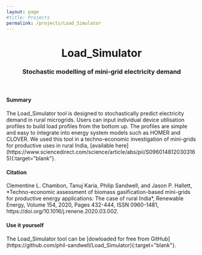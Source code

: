 ```yaml
---
layout: page
#title: Projects
permalink: /projects/Load_Simulator
---
```

<header class="post-header">
  <h1 class="post-title">Load_Simulator</h1>
  <h3> Stochastic modelling of mini-grid electricity demand</h3>
</header>

<h4> Summary </h4>
The Load_Simulator tool is designed to stochastically predict electricity demand in rural microgrids. Users can input individual device utilisation profiles to build load profiles from the bottom up. The profiles are simple and easy to integrate into energy system models such as HOMER and CLOVER. We used this tool in a techno-economic investigation of mini-grids for productive uses in rural India, [available here](https://www.sciencedirect.com/science/article/abs/pii/S0960148120303165){:target="blank"}.

<h4> Citation </h4>
Clementine L. Chambon, Tanuj Karia, Philip Sandwell, and Jason P. Hallett, *Techno-economic assessment of biomass gasification-based mini-grids for productive energy applications: The case of rural India*, Renewable Energy, Volume 154, 2020, Pages 432-444, ISSN 0960-1481, https://doi.org/10.1016/j.renene.2020.03.002.

<h4> Use it yourself </h4>
The Load_Simulator tool can be [dowloaded for free from GitHub](https://github.com/phil-sandwell/Load_Simulator){:target="blank"}.
